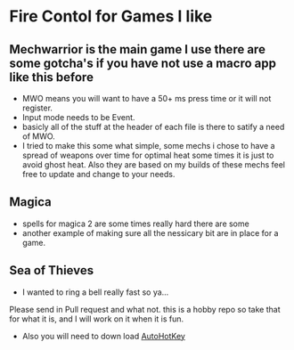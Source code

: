 # Fire Contol for Games I like

## Mechwarrior is the main game I use there are some gotcha's if you have not use a macro app like this before

- MWO means you will want to have a 50+ ms press time or it will not register.
- Input mode needs to be Event.
- basicly all of the stuff at the header of each file is there to satify a need of MWO.
- I tried to make this some what simple, some mechs i chose to have a spread of weapons over time for optimal heat some times it is just to avoid ghost heat. Also they are based on my builds of these mechs feel free to update and change to your needs.

## Magica

- spells for magica 2 are some times really hard there are some 
- another example of making sure all the nessicary bit are in place for a game.

## Sea of Thieves

- I wanted to ring a bell really fast so ya...

Please send in Pull request and what not. this is a hobby repo so take that for what it is, and I will work on it when it is fun.

- Also you will need to down load [AutoHotKey](https://www.autohotkey.com/)
